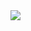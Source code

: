 <img src="https://e1.pxfuel.com/desktop-wallpaper/28/537/desktop-wallpaper-panda-bear-bubu-dudu-bubu-dudu.jpg">
